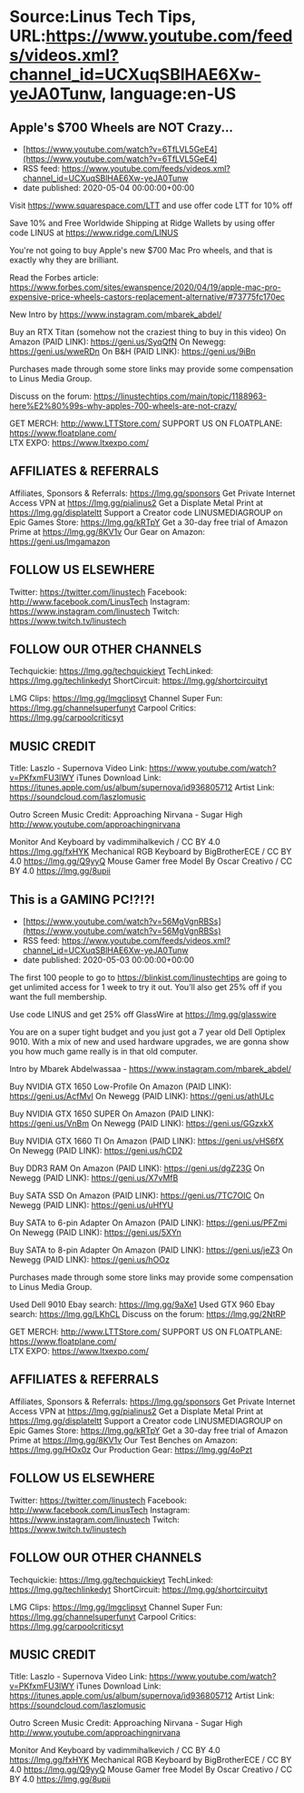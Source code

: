 # Source:Linus Tech Tips, URL:https://www.youtube.com/feeds/videos.xml?channel_id=UCXuqSBlHAE6Xw-yeJA0Tunw, language:en-US

## Apple's $700 Wheels are NOT Crazy...
 - [https://www.youtube.com/watch?v=6TfLVL5GeE4](https://www.youtube.com/watch?v=6TfLVL5GeE4)
 - RSS feed: https://www.youtube.com/feeds/videos.xml?channel_id=UCXuqSBlHAE6Xw-yeJA0Tunw
 - date published: 2020-05-04 00:00:00+00:00

Visit https://www.squarespace.com/LTT and use offer code LTT for 10% off

Save 10% and Free Worldwide Shipping at Ridge Wallets by using offer code LINUS at https://www.ridge.com/LINUS

You're not going to buy Apple's new $700 Mac Pro wheels, and that is exactly why they are brilliant.

Read the Forbes article: https://www.forbes.com/sites/ewanspence/2020/04/19/apple-mac-pro-expensive-price-wheels-castors-replacement-alternative/#73775fc170ec

New Intro by https://www.instagram.com/mbarek_abdel/

Buy an RTX Titan (somehow not the craziest thing to buy in this video)
On Amazon (PAID LINK): https://geni.us/SyqQfN
On Newegg: https://geni.us/wweRDn
On B&H (PAID LINK): https://geni.us/9iBn 

Purchases made through some store links may provide some compensation to Linus Media Group.

Discuss on the forum: https://linustechtips.com/main/topic/1188963-here%E2%80%99s-why-apples-700-wheels-are-not-crazy/

GET MERCH: http://www.LTTStore.com/
SUPPORT US ON FLOATPLANE: https://www.floatplane.com/  
LTX EXPO: https://www.ltxexpo.com/   

AFFILIATES & REFERRALS
---------------------------------------------------
Affiliates, Sponsors & Referrals: https://lmg.gg/sponsors
Get Private Internet Access VPN at https://lmg.gg/pialinus2
Get a Displate Metal Print at https://lmg.gg/displateltt
Support a Creator code LINUSMEDIAGROUP on Epic Games Store: https://lmg.gg/kRTpY
Get a 30-day free trial of Amazon Prime at https://lmg.gg/8KV1v
Our Gear on Amazon: https://geni.us/lmgamazon
 
FOLLOW US ELSEWHERE
---------------------------------------------------  
Twitter: https://twitter.com/linustech
Facebook: http://www.facebook.com/LinusTech
Instagram: https://www.instagram.com/linustech
Twitch: https://www.twitch.tv/linustech

FOLLOW OUR OTHER CHANNELS
---------------------------------------------------  
Techquickie: https://lmg.gg/techquickieyt
TechLinked: https://lmg.gg/techlinkedyt
ShortCircuit: https://lmg.gg/shortcircuityt

LMG Clips: https://lmg.gg/lmgclipsyt
Channel Super Fun: https://lmg.gg/channelsuperfunyt
Carpool Critics: https://lmg.gg/carpoolcriticsyt

MUSIC CREDIT
---------------------------------------------------  
Title: Laszlo - Supernova
Video Link: https://www.youtube.com/watch?v=PKfxmFU3lWY
iTunes Download Link: https://itunes.apple.com/us/album/supernova/id936805712
Artist Link: https://soundcloud.com/laszlomusic

Outro Screen Music Credit: Approaching Nirvana - Sugar High http://www.youtube.com/approachingnirvana

Monitor And Keyboard by vadimmihalkevich / CC BY 4.0 https://lmg.gg/fxHYK 
Mechanical RGB Keyboard by BigBrotherECE / CC BY 4.0 https://lmg.gg/Q9yyQ 
Mouse Gamer free Model By Oscar Creativo / CC BY 4.0 https://lmg.gg/8upii

## This is a GAMING PC!?!?!
 - [https://www.youtube.com/watch?v=56MgVgnRBSs](https://www.youtube.com/watch?v=56MgVgnRBSs)
 - RSS feed: https://www.youtube.com/feeds/videos.xml?channel_id=UCXuqSBlHAE6Xw-yeJA0Tunw
 - date published: 2020-05-03 00:00:00+00:00

The first 100 people to go to https://blinkist.com/linustechtips are going to get unlimited access for 1 week to try it out. You’ll also get 25% off if you want the full membership.

Use code LINUS and get 25% off GlassWire at https://lmg.gg/glasswire
 
You are on a super tight budget and you  just got a 7 year old Dell Optiplex 9010. With a mix of new and used hardware upgrades, we are gonna show you how much game really is in that old computer. 

Intro by Mbarek Abdelwassaa -  https://www.instagram.com/mbarek_abdel/


Buy NVIDIA GTX 1650 Low-Profile
On Amazon (PAID LINK): https://geni.us/AcfMvI
On Newegg (PAID LINK): https://geni.us/athULc

Buy NVIDIA GTX 1650 SUPER
On Amazon (PAID LINK): https://geni.us/VnBm
On Newegg (PAID LINK): https://geni.us/GGzxkX

Buy NVIDIA GTX 1660 TI
On Amazon (PAID LINK): https://geni.us/vHS6fX
On Newegg (PAID LINK): https://geni.us/hCD2

Buy DDR3 RAM
On Amazon (PAID LINK): https://geni.us/dgZ23G
On Newegg (PAID LINK): https://geni.us/X7vMfB

Buy SATA SSD
On Amazon (PAID LINK): https://geni.us/7TC7OIC
On Newegg (PAID LINK): https://geni.us/uHfYU

Buy SATA to 6-pin Adapter 
On Amazon (PAID LINK): https://geni.us/PFZmi
On Newegg (PAID LINK): https://geni.us/5XYn

Buy SATA to 8-pin Adapter
On Amazon (PAID LINK): https://geni.us/jeZ3
On Newegg (PAID LINK): https://geni.us/hOOz 

Purchases made through some store links may provide some compensation to Linus Media Group.

Used Dell 9010 Ebay search: https://lmg.gg/9aXe1
Used GTX 960 Ebay search: https://lmg.gg/LKhCL
Discuss on the forum: https://lmg.gg/2NtRP


GET MERCH: http://www.LTTStore.com/
SUPPORT US ON FLOATPLANE: https://www.floatplane.com/  
LTX EXPO: https://www.ltxexpo.com/   

AFFILIATES & REFERRALS
---------------------------------------------------
Affiliates, Sponsors & Referrals: https://lmg.gg/sponsors
Get Private Internet Access VPN at https://lmg.gg/pialinus2
Get a Displate Metal Print at https://lmg.gg/displateltt
Support a Creator code LINUSMEDIAGROUP on Epic Games Store: https://lmg.gg/kRTpY
Get a 30-day free trial of Amazon Prime at https://lmg.gg/8KV1v
Our Test Benches on Amazon: https://lmg.gg/HOx0z
Our Production Gear: https://lmg.gg/4oPzt
 
FOLLOW US ELSEWHERE
---------------------------------------------------  
Twitter: https://twitter.com/linustech
Facebook: http://www.facebook.com/LinusTech
Instagram: https://www.instagram.com/linustech
Twitch: https://www.twitch.tv/linustech

FOLLOW OUR OTHER CHANNELS
---------------------------------------------------  
Techquickie: https://lmg.gg/techquickieyt
TechLinked: https://lmg.gg/techlinkedyt
ShortCircuit: https://lmg.gg/shortcircuityt

LMG Clips: https://lmg.gg/lmgclipsyt
Channel Super Fun: https://lmg.gg/channelsuperfunyt
Carpool Critics: https://lmg.gg/carpoolcriticsyt

MUSIC CREDIT
---------------------------------------------------  
Title: Laszlo - Supernova
Video Link: https://www.youtube.com/watch?v=PKfxmFU3lWY
iTunes Download Link: https://itunes.apple.com/us/album/supernova/id936805712
Artist Link: https://soundcloud.com/laszlomusic

Outro Screen Music Credit: Approaching Nirvana - Sugar High http://www.youtube.com/approachingnirvana

Monitor And Keyboard by vadimmihalkevich / CC BY 4.0 https://lmg.gg/fxHYK 
Mechanical RGB Keyboard by BigBrotherECE / CC BY 4.0 https://lmg.gg/Q9yyQ 
Mouse Gamer free Model By Oscar Creativo / CC BY 4.0 https://lmg.gg/8upii

